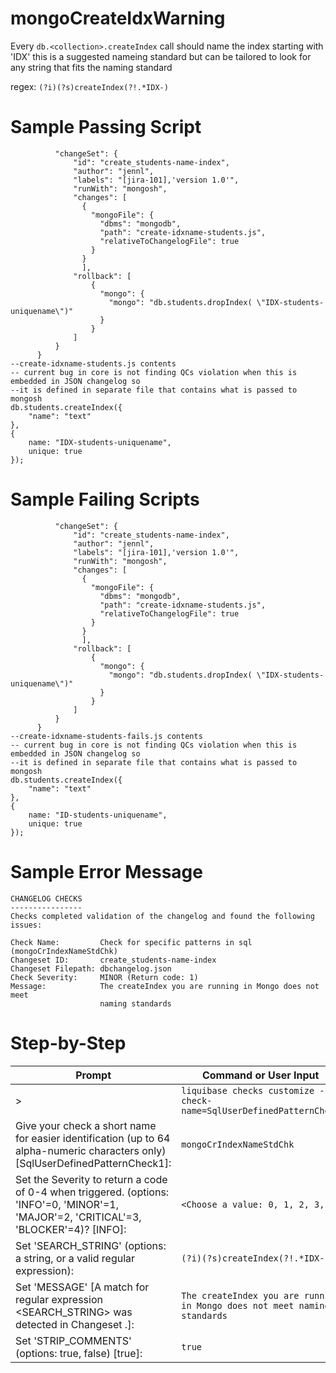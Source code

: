 # mongoCreateIdxWarning

Every `db.<collection>.createIndex` call should name the index starting with 'IDX' this is a suggested nameing standard but can be tailored to look for any string that fits the naming standard

regex: `(?i)(?s)createIndex(?!.*IDX-)`

# Sample Passing Script
``` mongosh 
          "changeSet": {
              "id": "create_students-name-index",
              "author": "jennl",
              "labels": "[jira-101],'version 1.0'",
              "runWith": "mongosh",
              "changes": [
                {
                  "mongoFile": {
                    "dbms": "mongodb",
                    "path": "create-idxname-students.js",
                    "relativeToChangelogFile": true
                  }
                }
                ],       
              "rollback": [
                  {
                    "mongo": {
                      "mongo": "db.students.dropIndex( \"IDX-students-uniquename\")"
                    }
                  }
              ]
          }    
      }
--create-idxname-students.js contents
-- current bug in core is not finding QCs violation when this is embedded in JSON changelog so
--it is defined in separate file that contains what is passed to mongosh
db.students.createIndex({
    "name": "text"
},
{
    name: "IDX-students-uniquename",
    unique: true
});

```
# Sample Failing Scripts

``` mongosh 
          "changeSet": {
              "id": "create_students-name-index",
              "author": "jennl",
              "labels": "[jira-101],'version 1.0'",
              "runWith": "mongosh",
              "changes": [
                {
                  "mongoFile": {
                    "dbms": "mongodb",
                    "path": "create-idxname-students.js",
                    "relativeToChangelogFile": true
                  }
                }
                ],       
              "rollback": [
                  {
                    "mongo": {
                      "mongo": "db.students.dropIndex( \"IDX-students-uniquename\")"
                    }
                  }
              ]
          }    
      }
--create-idxname-students-fails.js contents
-- current bug in core is not finding QCs violation when this is embedded in JSON changelog so
--it is defined in separate file that contains what is passed to mongosh
db.students.createIndex({
    "name": "text"
},
{
    name: "ID-students-uniquename",
    unique: true
});

```
# Sample Error Message
```
CHANGELOG CHECKS
----------------
Checks completed validation of the changelog and found the following issues:

Check Name:         Check for specific patterns in sql (mongoCrIndexNameStdChk)
Changeset ID:       create_students-name-index
Changeset Filepath: dbchangelog.json
Check Severity:     MINOR (Return code: 1)
Message:            The createIndex you are running in Mongo does not meet
                    naming standards
```

# Step-by-Step
| Prompt | Command or User Input |
| ------ | ----------------------|
| > | `liquibase checks customize --check-name=SqlUserDefinedPatternCheck` |
| Give your check a short name for easier identification (up to 64 alpha-numeric characters only) [SqlUserDefinedPatternCheck1]: | `mongoCrIndexNameStdChk` |
| Set the Severity to return a code of 0-4 when triggered. (options: 'INFO'=0, 'MINOR'=1, 'MAJOR'=2, 'CRITICAL'=3, 'BLOCKER'=4)? [INFO]: | `<Choose a value: 0, 1, 2, 3, 4>` |
| Set 'SEARCH_STRING' (options: a string, or a valid regular expression): | `(?i)(?s)createIndex(?!.*IDX-)` |
| Set 'MESSAGE' [A match for regular expression <SEARCH_STRING> was detected in Changeset <CHANGESET>.]: |  `The createIndex you are running in Mongo does not meet naming standards` |
| Set 'STRIP_COMMENTS' (options: true, false) [true]: | `true` |
